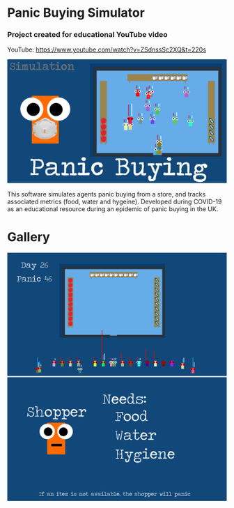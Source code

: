 # Panic Buying Simulator
### Project created for educational YouTube video
YouTube: https://www.youtube.com/watch?v=ZSdnssSc2XQ&t=220s

![image info](thumbnail.png)

This software simulates agents panic buying from a store, and tracks associated metrics (food, water and hygeine). Developed during COVID-19 as an educational resource during an epidemic of panic buying in the UK.

# Gallery
![image info](slide20.png)
![image info](slide5.png)
